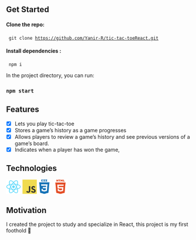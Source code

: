 ## Get Started
 #### Clone the repo:
<code> git clone https://github.com/Yanir-R/tic-tac-toeReact.git </code>
#### Install dependencies :
<code> npm i </code>

In the project directory, you can run:

### `npm start`


## Features
- [x] Lets you play tic-tac-toe
- [x] Stores a game’s history as a game progresses
- [x] Allows players to review a game’s history and see previous versions of a game’s board.
- [x] Indicates when a player has won the game,

## Technologies

<img 
src=https://raw.githubusercontent.com/devicons/devicon/master/icons/react/react-original.svg alt=react width="40" height="40"/>
<img src=https://raw.githubusercontent.com/devicons/devicon/master/icons/javascript/javascript-original.svg alt=javascript width="40" height="40"/><img src=https://raw.githubusercontent.com/devicons/devicon/master/icons/css3/css3-plain-wordmark.svg alt=css3 width="40" height="40"/> <img src=https://raw.githubusercontent.com/devicons/devicon/master/icons/html5/html5-plain-wordmark.svg alt=html5 width="40" height="40"/>


## Motivation
I created the project to study and specialize in React, this project is my first foothold :muscle:
